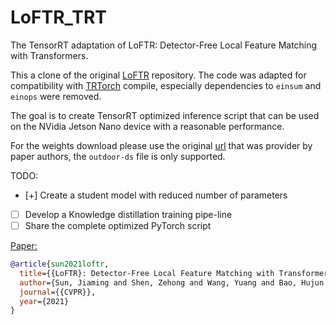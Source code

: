 # LoFTR_TRT
The TensorRT adaptation of LoFTR: Detector-Free Local Feature Matching with Transformers.

This a clone of the original [LoFTR](https://github.com/zju3dv/LoFTR) repository.
The code was adapted for compatibility with [TRTorch](https://github.com/NVIDIA/TRTorch) compile, especially dependencies to `einsum` and `einops` were removed.

The goal is to create TensorRT optimized inference script that can be used on the NVidia Jetson Nano device with a reasonable performance.

For the weights download please use the original [url](https://drive.google.com/drive/folders/1DOcOPZb3-5cWxLqn256AhwUVjBPifhuf?usp=sharing) that was provider by paper authors, the `outdoor-ds` file is only supported.

TODO:
- [+] Create a student model with reduced number of parameters
- [ ] Develop a Knowledge distillation training pipe-line
- [ ] Share the complete optimized PyTorch script

[Paper:](https://arxiv.org/pdf/2104.00680.pdf)

```bibtex
@article{sun2021loftr,
  title={{LoFTR}: Detector-Free Local Feature Matching with Transformers},
  author={Sun, Jiaming and Shen, Zehong and Wang, Yuang and Bao, Hujun and Zhou, Xiaowei},
  journal={{CVPR}},
  year={2021}
}
```